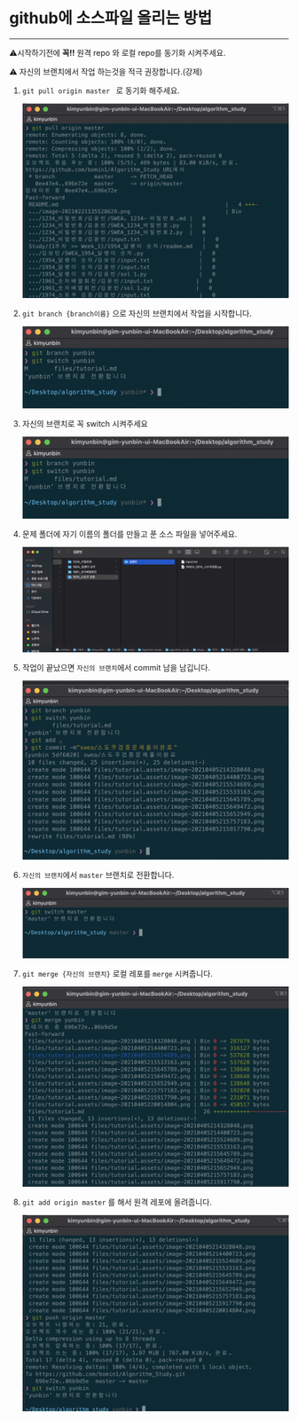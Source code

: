 # github에 소스파일 올리는 방법

---

⚠️시작하기전에 **꼭!!** 원격 repo 와 로컬 repo를 동기화 시켜주세요. 

⚠️ 자신의 브랜치에서 작업 하는것을 적극 권장합니다.(강제)

1. `git pull origin master ` 로 동기화 해주세요.

   ![image-20210405215533163](tutorial.assets/image-20210405215533163.png)

2. `git branch {branch이름}` 으로 자신의 브랜치에서 작업을 시작합니다. 

   ![image-20210405215649472](tutorial.assets/image-20210405215649472.png)

3. 자신의 브랜치로 꼭 switch 시켜주세요

   ![image-20210405215652949](tutorial.assets/image-20210405215652949.png)

4. 문제 폴더에 자기 이름의 폴더를 만들고 푼 소스 파일을 넣어주세요. 

   ![image-20210405215917790](tutorial.assets/image-20210405215917790.png)

5. 작업이 끝났으면 `자신의 브랜치`에서 commit 남을 남깁니다. 

   ![image-20210405220014804](tutorial.assets/image-20210405220014804.png)

6. `자신의 브랜치`에서 `master` 브랜치로 전환합니다. 

   ![image-20210405220526696](tutorial.assets/image-20210405220526696.png)

7. `git merge {자신의 브랜치}` 로컬 레포를 `merge` 시켜줍니다. 

   ![image-20210405220540790](tutorial.assets/image-20210405220540790.png)

8. `git add origin master` 를 해서 원격 레포에 올려줍니다. 

   ![image-20210405220632461](tutorial.assets/image-20210405220632461.png)

   

